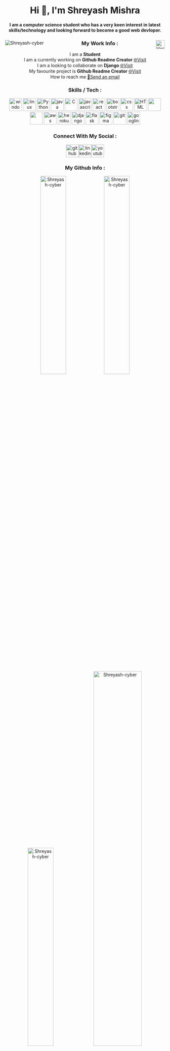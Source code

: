 <!-- for editing in title --><h1 align="center">Hi 👋, I'm Shreyash Mishra</h1><!--for editing in subtitle --><h4 align="center">I am a computer science student who has a very keen interest in latest skills/technology and looking forward to become a good web devloper.</h4><!--for editing in work info --><div align="center">        <img src="https://komarev.com/ghpvc/?username=Shreyash-cyber&amp;label=Profile%20views&amp;color=0e75b6&amp;style=flat" alt="Shreyash-cyber" align="left">                          <a href="https://shreyash-portfolio.herokuapp.com/"><img src="https://i.postimg.cc/ryrLd06b/portfolio-image.png" alt="Visit Portfolio" height="28px" align="right"></a>  <h3>My Work Info :</h3><p>I am a <strong> Student </strong>  <br>I am a currently working on <strong> Github Readme Creator </strong>    <a href="https://github.com/Shreyash-cyber/Github_Readme_Creator" target="_blank"> 🌐Visit </a>   <br> I am a looking to collaborate on  <strong> Django </strong>   <a href="https://github.com/django/django" target="_blank"> 🌐Visit</a>  <br> My favourite project is  <strong> Github Readme Creator </strong>   <a href="https://github.com/Shreyash-cyber/Github_Readme_Creator" target="_blank"> 🌐Visit</a>  <br> How to reach me <a href="mailto: shreyashmishra158@gmail.com"> 📧Send an email</a><br>  </p> </div> <!-- for editing in skills / tech --><h3 align="center">Skills / Tech :</h3><div align="center"><a href="https://www.microsoft.com/en-in/windows" target="_blank"><img src="https://upload.wikimedia.org/wikipedia/commons/thumb/3/34/Windows_logo_-_2012_derivative.svg/1200px-Windows_logo_-_2012_derivative.svg.png" alt="windows" width="40px"></a> <a href="https://www.linux.org/" target="_blank"><img src="https://upload.wikimedia.org/wikipedia/commons/thumb/3/35/Tux.svg/800px-Tux.svg.png" alt="linux" width="40px"></a> <a href="https://www.python.org/" target="_blank"><img src="https://www.svgrepo.com/show/331553/python-package-index.svg" alt="Python" width="40px"></a> <a href="https://www.java.com/en/" target="_blank"><img src="https://www.svgrepo.com/show/43101/java.svg" alt="java" width="40px"></a> <a href="https://www.cprogramming.com/" target="_blank"><img src="https://uxwing.com/wp-content/themes/uxwing/download/brands-and-social-media/c-program-icon.png" alt="C" width="40px"></a> <a href="https://www.javascript.com/" target="_blank"><img src="https://upload.wikimedia.org/wikipedia/commons/thumb/9/99/Unofficial_JavaScript_logo_2.svg/2048px-Unofficial_JavaScript_logo_2.svg.png" alt="javascript" width="40px"></a> <a href="https://reactjs.org/" target="_blank"><img src="https://upload.wikimedia.org/wikipedia/commons/thumb/a/a7/React-icon.svg/1200px-React-icon.svg.png" alt="react" width="40px"></a> <a href="https://getbootstrap.com/" target="_blank"><img src="https://upload.wikimedia.org/wikipedia/commons/thumb/b/b2/Bootstrap_logo.svg/2560px-Bootstrap_logo.svg.png" alt="bootstrap" width="40px"></a> <a href="https://developer.mozilla.org/en-US/docs/Web/CSS" target="_blank"><img src="https://upload.wikimedia.org/wikipedia/commons/thumb/d/d5/CSS3_logo_and_wordmark.svg/1200px-CSS3_logo_and_wordmark.svg.png" alt="css" width="40px"></a> <a href="https://html.com/" target="_blank"><img src="https://upload.wikimedia.org/wikipedia/commons/thumb/6/61/HTML5_logo_and_wordmark.svg/2048px-HTML5_logo_and_wordmark.svg.png" alt="HTML" width="40px"></a> <a href="https://www.postgresql.org/" target="_blank"><img src="https://upload.wikimedia.org/wikipedia/commons/thumb/2/29/Postgresql_elephant.svg/1985px-Postgresql_elephant.svg.png" alt="" width="40px"></a> <a href="https://www.sqlite.org/" target="_blank"><img src="https://upload.wikimedia.org/wikipedia/commons/thumb/9/97/Sqlite-square-icon.svg/2048px-Sqlite-square-icon.svg.png" alt="" width="40px"></a> <a href="https://aws.amazon.com/" target="_blank"><img src="https://upload.wikimedia.org/wikipedia/commons/thumb/9/93/Amazon_Web_Services_Logo.svg/800px-Amazon_Web_Services_Logo.svg.png" alt="aws" width="40px"></a> <a href="https://www.heroku.com/" target="_blank"><img src="https://seeklogo.com/images/H/heroku-logo-B774A78667-seeklogo.com.png" alt="heroku" width="40px"></a> <a href="https://www.djangoproject.com/" target="_blank"><img src="https://cdn.worldvectorlogo.com/logos/django.svg" alt="django" width="40px"></a> <a href="https://flask.palletsprojects.com/" target="_blank"><img src="https://seeklogo.com/images/F/flask-logo-44C507ABB7-seeklogo.com.png" alt="flask" width="40px"></a> <a href="https://www.figma.com/" target="_blank"><img src="https://seeklogo.com/images/F/figma-logo-E4E21D3AEA-seeklogo.com.png" alt="figma" width="40px"></a> <a href="https://git-scm.com/" target="_blank"><img src="https://upload.wikimedia.org/wikipedia/commons/thumb/e/e0/Git-logo.svg/1024px-Git-logo.svg.png" alt="git" width="40px"></a> <a href="https://www.google.com/" target="_blank"><img src="https://seeklogo.com/images/G/google-logo-28FA7991AF-seeklogo.com.png" alt="googling" width="40px"></a> </div> <!-- for editing in social handels --> <h3 align="center">Connect With My Social :</h3><div align="center"><a href="https://github.com/Shreyash-cyber" target="_blank"><img src="https://i.postimg.cc/05t5WHpT/github-512.png" alt="github" a;="" width="40px"></a><a href="https://www.linkedin.com/in/shreyash-mishra-591314212/" target="_blank"><img src="https://i.postimg.cc/PqfWm51G/600px-Linked-In-logo-initials.png" alt="linkedin" a;="" width="40px"></a><a href="https://www.youtube.com/channel/UCGvL9wc9Snn5hAbZZYW_-HQ" target="_blank"><img src="https://i.postimg.cc/xdMsF7Bn/580b57fcd9996e24bc43c545.png" alt="youtube" a;="" width="40px"></a></div><!-- for editing in github info --><h3 align="center">My Github Info :</h3><div align="center"><img src="https://github-readme-stats.vercel.app/api?username=Shreyash-cyber&amp;show_icons=true&amp;locale=en" alt="Shreyash-cyber" width="40%"><img src="https://github-readme-streak-stats.herokuapp.com/?user=Shreyash-cyber&amp;" alt="Shreyash-cyber" width="40%">   <img src="https://github-readme-stats.vercel.app/api/top-langs?username=Shreyash-cyber&amp;show_icons=true&amp;locale=en&amp;layout=compact" alt="Shreyash-cyber" width="40%">  <a href="https://github.com/ryo-ma/github-profile-trophy"><img src="https://github-profile-trophy.vercel.app/?username=Shreyash-cyber" alt="Shreyash-cyber" width="55%"></a></div><div align="center"><h3>Support Me :</h3><a href="https://www.buymeacoffee.com/shreyashmishra"> <img src="https://cdn.buymeacoffee.com/buttons/v2/default-yellow.png" alt="Buy me coffee" width="210" height="50"></a><a href="https://www.buymeacoffee.com/shreyashmishra"> <img src="https://i.postimg.cc/nrSX2mHq/become-patron.png" alt="Become Patron" width="210" height="50"></a></div>
